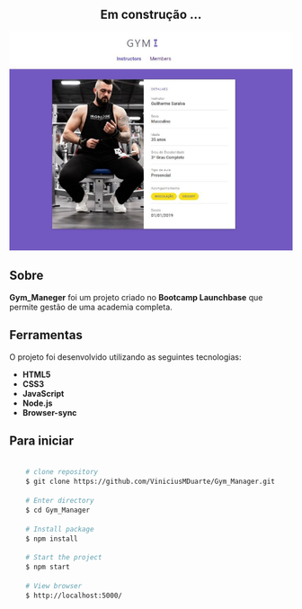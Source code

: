 <h2 align="center"> Em construção ... </h2>

<p align="center">
   <img src="./github/screenshot_gym-manager.JPG" width=""/>
</p> 


## Sobre

**Gym_Maneger** foi um projeto criado no **Bootcamp Launchbase** que permite gestão de uma academia completa.


## Ferramentas

O projeto foi desenvolvido utilizando as seguintes tecnologias:

- **HTML5**
- **CSS3**
- **JavaScript**
- **Node.js**
- **Browser-sync**


## Para iniciar

```bash

    # clone repository
    $ git clone https://github.com/ViniciusMDuarte/Gym_Manager.git

    # Enter directory
    $ cd Gym_Manager

    # Install package
    $ npm install
    
    # Start the project
    $ npm start

    # View browser
    $ http://localhost:5000/
```

